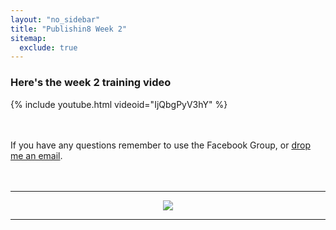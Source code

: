 ```yaml
---
layout: "no_sidebar"
title: "Publishin8 Week 2"
sitemap:
  exclude: true  
---
```

 <div class="separator-2"></div>
 
### Here's the week 2 training video 
{% include youtube.html videoid="IjQbgPyV3hY" %}

<br><br>
If you have any questions remember to use the Facebook Group, or [drop me an email](mailto:hello@inspiringlifedesign.com).
<br><br><br>

***

<!-- START ADVERTISER: KDSpy -->
<center>
<a href="http://bit.ly/ILDkdspy"><img  src="https://www.kdspy.com/images/b/728x90.jpg" /></a>
</center>
<!-- END ADVERTISER: KDSpy -->

***



